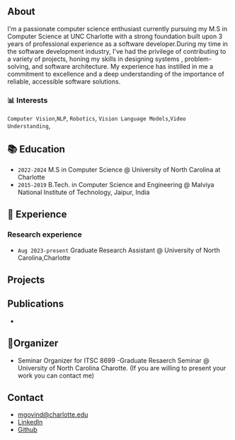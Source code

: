 ## About
I'm a passionate computer science enthusiast currently pursuing my M.S in Computer Science at UNC Charlotte with a strong foundation built upon 3 years of professional experience as a software developer.During my time in the software development industry, I've had the privilege of contributing to a variety of projects, honing my skills in designing systems , problem-solving, and software architecture. My experience has instilled in me a commitment to excellence and a deep understanding of the importance of reliable, accessible software solutions.
 

<!-- Download my Curriculum Vitae ([PDF](1695867237691.pdf)) -->



### 📊 Interests

 `Computer Vision`,`NLP`, `Robotics`, `Vision Language Models`,`Video Understanding`, 
 

## 📚 Education

- `2022-2024` M.S in Computer Science @ University of North Carolina at Charlotte 
- `2015-2019` B.Tech. in Computer Science and Engineering @ Malviya National Institute of Technology, Jaipur, India

## 🔬 Experience
### Research experience
- `Aug 2023-present` Graduate Research Assistant @ University of North Carolina,Charlotte

<!-- ## 📝 Teaching experience
- `Jan 2023- May 2023` Teaching Assistant for CSC 7760- Deep Learning and CSC 5750- Principles of Web Technologies @ Wayne State University,Detroit,USA -->


## Projects

  
## Publications
- 
  

<!-- ## 💡 News  -->


## 📐Organizer
- Seminar Organizer for ITSC 8699 -Graduate Resaerch Seminar  @ University of North Carolina Charotte. (If you are willing to present your work you can contact me)

## Contact
- mgovind@charlotte.edu
- [LinkedIn](https://www.linkedin.com/in/manishgovind)
- [Github](https://github.com/ManishGovind/)


<!--## Test
Display Table in README.md file in Git


| FirstName     | LastName      | City   
| ------------- | ------------- | --------    |
| `John`        | Test1         | `NewYork`   |
| `Bob`         | Test2         | `Toronto`   |
-->

<!--
**iamankan/iamankan** is a ✨ _special_ ✨ repository because its `README.md` (this file) appears on your GitHub profile.

Here are some ideas to get you started:

- 🔭 I’m currently working on ...
- 🌱 I’m currently learning ...
- 👯 I’m looking to collaborate on ...
- 🤔 I’m looking for help with ...
- 💬 Ask me about ...
- 📫 How to reach me: ...
- 😄 Pronouns: ...
- ⚡ Fun fact: ...
-->
